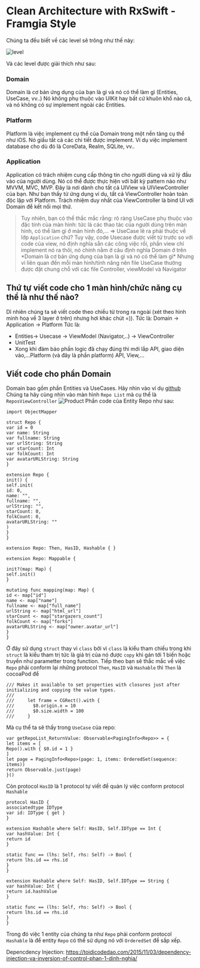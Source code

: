 # Clean Architecture with RxSwift - Framgia Style
Chúng ta đều biết về các level sẽ trông như thế này:

![level](https://viblo.asia/uploads/dd700b20-877e-4fe0-bf46-24e0092f8f92.png)

Và các level được giải thích như sau:
### Domain

Domain là cơ bản ứng dụng của bạn là gì và nó có thể làm gì (Entities, UseCase, vv..) Nó không phụ thuộc vào UIKit hay bất cứ khuôn khổ nào cả, và nó không có sự implement ngoài các Entities.
### Platform

Platform là việc implement cụ thể của Domain trong một nền tảng cụ thể như iOS. Nó giấu tất cả các chi tiết được implement. Ví dụ việc implement database cho dù đó là CoreData, Realm, SQLite, vv..
### Application

Application có trách nhiệm cung cấp thông tin cho người dùng và xử lý đầu vào của người dùng. Nó có thể được thực hiện với bất kỳ pattern nào như MVVM, MVC, MVP. Đây là nơi dành cho tất cả UIView và UIViewController của bạn. Như bạn thấy từ ứng dụng ví dụ, tất cả ViewController hoàn toàn độc lập với Platform. Trách nhiệm duy nhất của ViewController là bind UI với Domain để kết nối mọi thứ.

> Tuy nhiên, bạn có thể thắc mắc rằng: rõ ràng UseCase phụ thuộc vào đặc tính của màn hình: tức là các thao tác của người dùng trên màn hình, có thể làm gì ở màn hình đó,... => UseCase lẽ ra phải thuộc về lớp `Application` chứ?
> Tuy vậy, code Usecase được viết từ trước so với code của view, nó định nghĩa sẵn các công việc rồi, phần view chỉ implement nó ra thôi, nó chính nằm ở câu định nghĩa Domain ở trên \*Domain là cơ bản ứng dụng của bạn là gì và nó có thể làm gì\*
> Nhưng vì liên quan đến mỗi màn hình/tính năng nên file UseCase thường được đặt chung chỗ với các file Controller, viewModel và Navigator

## Thứ tự viết code cho 1 màn hình/chức năng cụ thể là như thế nào?
Dĩ nhiên chúng ta sẽ viết code theo chiều từ trong ra ngoài (xét theo hình minh hoạ về 3 layer ở trên) nhưng hơi khác chút =)). Tức là: Domain ->  Application -> Platform
Tức là:
- Entities-> Usecase -> ViewModel (Navigator,..) -> ViewController
- UnitTest
- Xong khi đảm bảo phần logic đã chạy đúng thì mới lắp API, giao diện vào,...Platform (và đây là phần platform) API, View,...

## Viết code cho phần Domain
 Domain bao gồm phần Entities và UseCases. Hãy nhìn vào ví dụ [github](https://github.com/tuan188/MGCleanArchitecture)
Chúng ta hãy cùng nhìn vào màn hình `Repo List`  mà cụ thể là `ReposViewController` 
![Product](https://gyazo.com/ff353252653cdd8d88bc7498f80541d8.png)
Phần code của Entity Repo như sau:

```
import ObjectMapper

struct Repo {
var id = 0
var name: String
var fullname: String
var urlString: String
var starCount: Int
var folkCount: Int
var avatarURLString: String
}

extension Repo {
init() {
self.init(
id: 0,
name: "",
fullname: "",
urlString: "",
starCount: 0,
folkCount: 0,
avatarURLString: ""
)
}
}

extension Repo: Then, HasID, Hashable { }

extension Repo: Mappable {

init?(map: Map) {
self.init()
}

mutating func mapping(map: Map) {
id <- map["id"]
name <- map["name"]
fullname <- map["full_name"]
urlString <- map["html_url"]
starCount <- map["stargazers_count"]
folkCount <- map["forks"]
avatarURLString <- map["owner.avatar_url"]
}
}
```
Ở đây sử dụng `struct` thay vì `class` bởi vì `class` là kiểu tham chiếu trong khi `struct` là kiểu tham trị tức là giá trị của nó được `copy` khi gán tới 1 biến hoặc truyền như parametter trong function. 
Tiếp theo bạn sẽ thắc mắc về việc `Repo` phải conform lại những protocol `Then`, `HasID` và `Hashable`
thì `Then` là cocoaPod để
```
/// Makes it available to set properties with closures just after initializing and copying the value types.
///
///     let frame = CGRect().with {
///       $0.origin.x = 10
///       $0.size.width = 100
///     }
```
Mà cụ thể ta sẽ thấy trong `UseCase` của repo:
```
var getRepoList_ReturnValue: Observable<PagingInfo<Repo>> = {
let items = [
Repo().with { $0.id = 1 }
]
let page = PagingInfo<Repo>(page: 1, items: OrderedSet(sequence: items))
return Observable.just(page)
}()
```
Còn protocol `HasID` là 1 protocol tự viết để  quản lý việc conform protocol `Hashable`
```
protocol HasID {
associatedtype IDType
var id: IDType { get }
}

extension Hashable where Self: HasID, Self.IDType == Int {
var hashValue: Int {
return id
}

static func == (lhs: Self, rhs: Self) -> Bool {
return lhs.id == rhs.id
}
}

extension Hashable where Self: HasID, Self.IDType == String {
var hashValue: Int {
return id.hashValue
}

static func == (lhs: Self, rhs: Self) -> Bool {
return lhs.id == rhs.id
}
}

```

Trong đó việc 1 entity của chúng ta như `Repo` phải conform protocol `Hashable` là để entity `Repo` có thể sử dụng nó với `OrderedSet` để sắp xếp.



Depencdency Injection: https://toidicodedao.com/2015/11/03/dependency-injection-va-inversion-of-control-phan-1-dinh-nghia/
